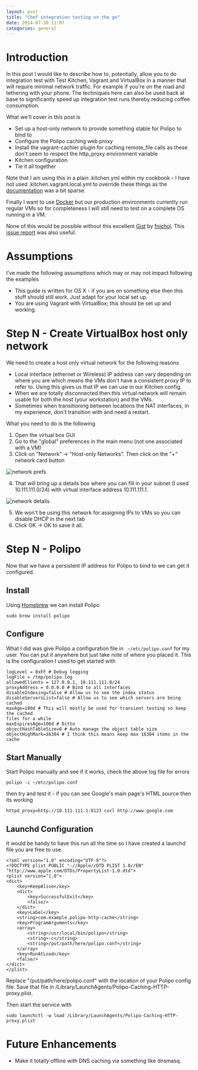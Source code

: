 ```yaml
---
layout: post
title: "Chef integration testing on the go"
date: 2014-07-30 11:07
categories: general
---
```


# Introduction

In this post I would like to describe how to, potentially, allow you to do
integration test with Test Kitchen, Vagrant and VirtualBox in a manner that will
require minimal network traffic. For example if you're on the road and tethering
with your phone. The techniques here can also be used back at base to
significantly speed up integration test runs thereby reducing coffee
consumption.

What we'll cover in this post is

- Set up a host-only network to provide something stable for Polipo to bind to
- Configure the Polipo caching web proxy
- Install the vagrant-cachier plugin for caching remote\_file calls as these don't
  seem to respect the http\_proxy environment variable
- Kitchen configuration 
- Tie it all together

Note that I am using this in a plain .kitchen.yml within my cookbook - I have not
used .kitchen.vagrant.local.yml to override these things as the
[documentation](http://www.rubydoc.info/github/opscode/test-kitchen/#Overriding__kitchen_yaml_with__kitchen__driver__local_yml)
was a bit sparse.

Finally I want to use [Docker](https://www.docker.com/) but our production
environments currently run regular VMs so for completeness I will still need to
test on a complete OS running in a VM.

None of this would be possible without this excellent [Gist](https://gist.github.com/fnichol/7551540) by [fnichol](https://gist.github.com/fnichol). This [issue report](https://github.com/test-kitchen/kitchen-vagrant/issues/90) was also useful.

# Assumptions

I've made the following assumptions which may or may not impact following the
examples

- This guide is written for OS X - if you are on something else then this stuff
should still work. Just adapt for your local set up.
- You are using Vagrant with VirtualBox; this should be set up and working.

# Step N - Create VirtualBox host only network

We need to create a host only virtual network for the following reasons

- Local interface (ethernet or Wireless)  IP address can vary depending 
  on where you are which means the VMs don't have a consistent proxy IP to 
  refer to. Using this gives us that IP we can use in our Kitchen config.
- When we are totally disconnected then this virtual network will remain usable
  for both the host (your workstation) and the VMs. 
- Sometimes when transitioning between locations the NAT interfaces, in my
  experience, don't transition with and need a restart.
 
What you need to do is the following

1. Open the virtual box GUI
2. Go to the "global" preferences in the main menu (not one associated with a
   VM)
3. Click on "Network" -> "Host-only Networks". Then click on the "+" network
   card button

![network prefs]({{site.url}}/assets/vbox_net_prefs.png)

4. That will bring up a details box where you can fill in your subnet (I used
   10.111.111.0/24) with virtual interface address 10.111.111.1.

![network details]({{site.url}}/assets/vbox_net_details.png)

5. We won't be using this network for assigning IPs to VMs so you can disable
   DHCP in the next tab
6. Click OK -> OK to save it all.

# Step N - Polipo

Now that we have a persistent IP address for Polipo to bind to we can get it
configured.

## Install

Using [Homebrew](http://brew.sh/) we can install Polipo 

```
sudo brew install polipo
```
## Configure

What I did was give Polipo a configuration file in ``` ~/etc/polipo.conf``` for
my user. You can put it anywhere but just take note of where you placed it. This
is the configuration I used to get started with

```
logLevel = 0xFF # Debug logging
logFile = /tmp/polipo.log
allowedClients = 127.0.0.1, 10.111.111.0/24
proxyAddress = 0.0.0.0 # Bind to all interfaces
disableIndexing=false # Allow us to see the index status
disableServersList=false # Allow us to see which servers are being cached
maxAge=100d # This will mostly be used for transient testing so keep the cached
files for a while
maxExpiresAge=100d # Ditto
objectHashTableSize=0 # Auto manage the object table size
objectHighMark=16384 # I think this means keep max 16384 items in the cache
```

## Start Manually

Start Polipo manually and see if it works, check the above log file for errors

```
polipo -c ~/etc/polipo.conf
```

then try and test it - if you can see Google's main page's HTML source then its
working

```
httpd_proxy=http://10.111.111.1:8123 curl http://www.google.com
```

## Launchd Configuration

It would be handy to have this run all the time so I have created a launchd file
you are free to use. 

```
<?xml version="1.0" encoding="UTF-8"?>
<!DOCTYPE plist PUBLIC "-//Apple//DTD PLIST 1.0//EN"
"http://www.apple.com/DTDs/PropertyList-1.0.dtd">
<plist version="1.0">
<dict>
    <key>KeepAlive</key>
    <dict>
        <key>SuccessfulExit</key>
        <false/>
    </dict>
    <key>Label</key>
    <string>com.example.polipo-http-cache</string>
    <key>ProgramArguments</key>
    <array>
        <string>/usr/local/bin/polipo</string>
        <string>-c</string>
        <string>/put/path/here/polipo.conf</string>
    </array>
    <key>RunAtLoad</key>
    <false/>
</dict>
</plist>
```

Replace "/put/path/here/polipo.conf" with the location of your Polipo config
file. Save that file in  /Library/LaunchAgents/Polipo-Caching-HTTP-proxy.plist.

Then start the service with

```
sudo launchctl -w load /Library/LaunchAgents/Polipo-Caching-HTTP-proxy.plist
```


# Future Enhancements

- Make it totally offline with DNS caching via something like dnsmasq.
